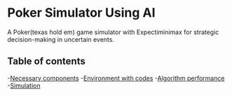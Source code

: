 # Poker Simulator Using AI

A Poker(texas hold em) game simulator with Expectiminimax for strategic decision-making in uncertain events.

## Table of contents 

-[Necessary components](#Necessary_components)
-[Environment with codes](#Environment_with_codes)
-[Algorithm performance](#Algorithm_performance)
-[Simulation](#Simulation)
